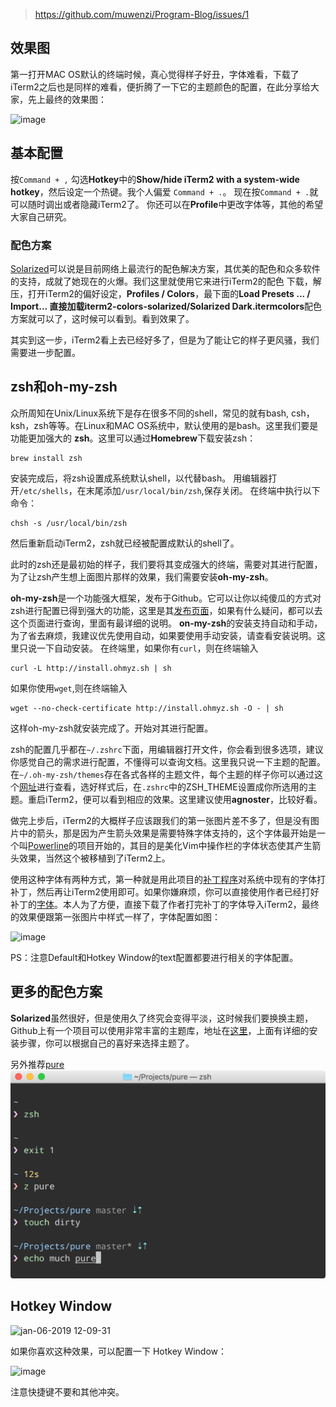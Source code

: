 > https://github.com/muwenzi/Program-Blog/issues/1

## 效果图

第一打开MAC OS默认的终端时候，真心觉得样子好丑，字体难看，下载了iTerm2之后也是同样的难看，便折腾了一下它的主题颜色的配置，在此分享给大家，先上最终的效果图：

![image](https://cloud.githubusercontent.com/assets/12554487/18198593/4b8fe3ae-712f-11e6-87f0-14459e1cfae9.png)
## 基本配置

按`Command + ,` 勾选**Hotkey**中的**Show/hide iTerm2 with a system-wide hotkey**，然后设定一个热键。我个人偏爱 `Command + .`。 现在按`Command + .`就可以随时调出或者隐藏iTerm2了。 你还可以在**Profile**中更改字体等，其他的希望大家自己研究。
### 配色方案

[Solarized](http://ethanschoonover.com/solarized)可以说是目前网络上最流行的配色解决方案，其优美的配色和众多软件的支持，成就了她现在的火爆。我们这里就使用它来进行iTerm2的配色 下载，解压，打开iTerm2的偏好设定，**Profiles / Colors**，最下面的**Load Presets ... / Import... **直接加载**iterm2-colors-solarized/Solarized Dark.itermcolors**配色方案就可以了，这时候可以看到。看到效果了。

其实到这一步，iTerm2看上去已经好多了，但是为了能让它的样子更风骚，我们需要进一步配置。
## zsh和oh-my-zsh

众所周知在Unix/Linux系统下是存在很多不同的shell，常见的就有bash, csh，ksh，zsh等等。在Linux和MAC OS系统中，默认使用的是bash。这里我们要是功能更加强大的 **zsh**。这里可以通过**Homebrew**下载安装zsh：

```
brew install zsh
```

安装完成后，将zsh设置成系统默认shell，以代替bash。 用编辑器打开`/etc/shells`，在末尾添加`/usr/local/bin/zsh`,保存关闭。 在终端中执行以下命令：

```
chsh -s /usr/local/bin/zsh
```

然后重新启动iTerm2，zsh就已经被配置成默认的shell了。

此时的zsh还是最初始的样子，我们要将其变成强大的终端，需要对其进行配置，为了让zsh产生想上面图片那样的效果，我们需要安装**oh-my-zsh**。

**oh-my-zsh**是一个功能强大框架，发布于Github。它可以让你以纯傻瓜的方式对zsh进行配置已得到强大的功能，这里是其[发布页面](https://github.com/robbyrussell/oh-my-zsh)，如果有什么疑问，都可以去这个页面进行查询，里面有最详细的说明。 **on-my-zsh**的安装支持自动和手动，为了省去麻烦，我建议优先使用自动，如果要使用手动安装，请查看安装说明。这里只说一下自动安装。 在终端里，如果你有`curl`，则在终端输入

```
curl -L http://install.ohmyz.sh | sh
```

如果你使用`wget`,则在终端输入

```
wget --no-check-certificate http://install.ohmyz.sh -O - | sh
```

这样oh-my-zsh就安装完成了。开始对其进行配置。

zsh的配置几乎都在`~/.zshrc`下面，用编辑器打开文件，你会看到很多选项，建议你感觉自己的需求进行配置，不懂得可以查询文档。这里我只说一下主题的配置。在`~/.oh-my-zsh/themes`存在各式各样的主题文件，每个主题的样子你可以通过这个[网址](https://github.com/robbyrussell/oh-my-zsh/wiki/Themes)进行查看，选好样式后，在`.zshrc`中的ZSH_THEME设置成你所选用的主题。重启iTerm2，便可以看到相应的效果。这里建议使用**agnoster**，比较好看。

做完上步后，iTerm2的大概样子应该跟我们的第一张图片差不多了，但是没有图片中的箭头，那是因为产生箭头效果是需要特殊字体支持的，这个字体最开始是一个叫[Powerline](https://powerline.readthedocs.org/)的项目开始的，其目的是美化Vim中操作栏的字体状态使其产生箭头效果，当然这个被移植到了iTerm2上。

使用这种字体有两种方式，第一种就是用此项目的[补丁程序](https://github.com/Lokaltog/vim-powerline/tree/develop/fontpatcher)对系统中现有的字体打补丁，然后再让iTerm2使用即可。如果你嫌麻烦，你可以直接使用作者已经打好补丁的[字体](https://github.com/powerline/fonts)。本人为了方便，直接下载了作者打完补丁的字体导入iTerm2，最终的效果便跟第一张图片中样式一样了，字体配置如图：

![image](https://cloud.githubusercontent.com/assets/12554487/18198637/76339c18-712f-11e6-97de-a472cb0ce871.png)

PS：注意Default和Hotkey Window的text配置都要进行相关的字体配置。

## 更多的配色方案

**Solarized**虽然很好，但是使用久了终究会变得平淡，这时候我们要换换主题，Github上有一个项目可以使用非常丰富的主题库，地址在[这里](https://github.com/mbadolato/iTerm2-Color-Schemes)，上面有详细的安装步骤，你可以根据自己的喜好来选择主题了。

另外推荐[pure](https://github.com/sindresorhus/pure)
![image](https://github.com/sindresorhus/pure/raw/master/screenshot.png)

## Hotkey Window

![jan-06-2019 12-09-31](https://user-images.githubusercontent.com/12554487/50731994-06f0c400-11ac-11e9-85ed-34d0be864865.gif)

如果你喜欢这种效果，可以配置一下 Hotkey Window：

![image](https://user-images.githubusercontent.com/12554487/50732604-58538000-11b9-11e9-86a2-d8f1c3f9a2b9.png)

注意快捷键不要和其他冲突。
